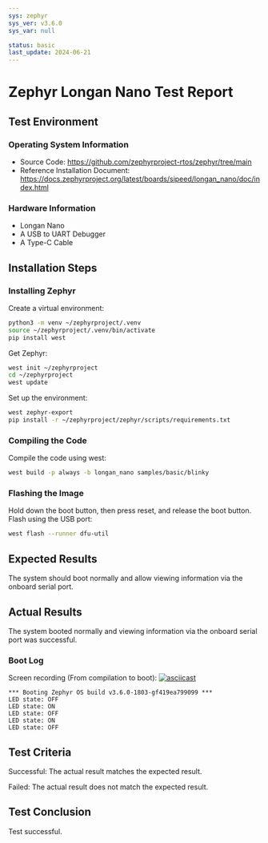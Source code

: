 ```yaml
---
sys: zephyr
sys_ver: v3.6.0
sys_var: null

status: basic
last_update: 2024-06-21
---
```


# Zephyr Longan Nano Test Report

## Test Environment

### Operating System Information

- Source Code: https://github.com/zephyrproject-rtos/zephyr/tree/main
- Reference Installation Document: https://docs.zephyrproject.org/latest/boards/sipeed/longan_nano/doc/index.html

### Hardware Information

- Longan Nano
- A USB to UART Debugger
- A Type-C Cable

## Installation Steps

### Installing Zephyr

Create a virtual environment:

```bash
python3 -m venv ~/zephyrproject/.venv
source ~/zephyrproject/.venv/bin/activate
pip install west
```

Get Zephyr:
```bash
west init ~/zephyrproject
cd ~/zephyrproject
west update
```

Set up the environment:
```bash
west zephyr-export
pip install -r ~/zephyrproject/zephyr/scripts/requirements.txt
```

### Compiling the Code

Compile the code using west:
```bash
west build -p always -b longan_nano samples/basic/blinky

```

### Flashing the Image

Hold down the boot button, then press reset, and release the boot button.
Flash using the USB port:
```bash
west flash --runner dfu-util

```

## Expected Results

The system should boot normally and allow viewing information via the onboard serial port.

## Actual Results

The system booted normally and viewing information via the onboard serial port was successful.

### Boot Log

Screen recording (From compilation to boot):
[![asciicast](https://asciinema.org/a/Kz2OGHEaRjIODgvzJWO5dPTWm.svg)](https://asciinema.org/a/Kz2OGHEaRjIODgvzJWO5dPTWm)

```log
*** Booting Zephyr OS build v3.6.0-1803-gf419ea799099 ***
LED state: OFF
LED state: ON
LED state: OFF
LED state: ON
LED state: OFF

```

## Test Criteria

Successful: The actual result matches the expected result.

Failed: The actual result does not match the expected result.

## Test Conclusion

Test successful.
